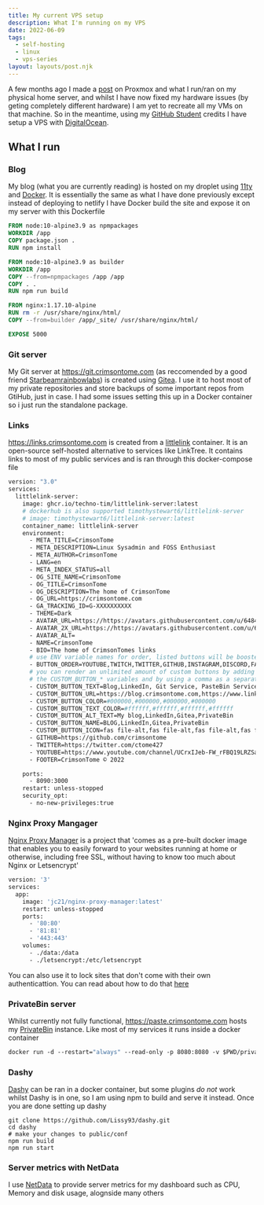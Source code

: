 ```yaml
---
title: My current VPS setup
description: What I'm running on my VPS
date: 2022-06-09
tags:
  - self-hosting
  - linux
  - vps-series
layout: layouts/post.njk
---
```


A few months ago I made a [post](https://blog.crimsontome.com/posts/PVE/) on Proxmox and what I run/ran on my physical home server, and whilst I have now fixed my hardware issues (by geting completely different hardware) I am yet to recreate all my VMs on that machine. So in the meantime, using my [GitHub Student](https://education.github.com/pack) credits I have setup a VPS with [DigitalOcean](https://www.digitalocean.com/products/droplets).

## What I run

### Blog

My blog (what you are currently reading) is hosted on my droplet using [11ty](https://www.11ty.dev/) and [Docker](https://www.docker.com/). It is essentially the same as what I have done previously except instead of deploying to netlify I have Docker build the site and expose it on my server with this Dockerfile

```dockerfile
FROM node:10-alpine3.9 as npmpackages
WORKDIR /app
COPY package.json .
RUN npm install

FROM node:10-alpine3.9 as builder
WORKDIR /app
COPY --from=npmpackages /app /app
COPY . .
RUN npm run build

FROM nginx:1.17.10-alpine
RUN rm -r /usr/share/nginx/html/
COPY --from=builder /app/_site/ /usr/share/nginx/html/

EXPOSE 5000
```

### Git server

My Git server at https://git.crimsontome.com (as reccomended by a good friend [Starbeamrainbowlabs](https://starbeamrainbowlabs.com/)) is created using [Gitea](https://gitea.io/en-us/). I use it to host most of my private repositories and store backups of some important repos from GtiHub, just in case. I had some issues setting this up in a Docker container so i just run the standalone package.

### Links

https://links.crimsontome.com is created from a [littlelink](https://github.com/techno-tim/littlelink-server) container. It is an open-source self-hosted alternative to services like LinkTree. It contains links to most of my public services and is ran through this docker-compose file

```dockerfile
version: "3.0"
services:
  littlelink-server:
    image: ghcr.io/techno-tim/littlelink-server:latest
    # dockerhub is also supported timothystewart6/littlelink-server
    # image: timothystewart6/littlelink-server:latest
    container_name: littlelink-server
    environment:
      - META_TITLE=CrimsonTome
      - META_DESCRIPTION=Linux Sysadmin and FOSS Enthusiast
      - META_AUTHOR=CrimsonTome
      - LANG=en
      - META_INDEX_STATUS=all
      - OG_SITE_NAME=CrimsonTome
      - OG_TITLE=CrimsonTome
      - OG_DESCRIPTION=The home of CrimsonTome
      - OG_URL=https://crimsontome.com
      - GA_TRACKING_ID=G-XXXXXXXXXX
      - THEME=Dark
      - AVATAR_URL=https://https://avatars.githubusercontent.com/u/64846840?v=4
      - AVATAR_2X_URL=https://https://avatars.githubusercontent.com/u/64846840?v=4
      - AVATAR_ALT=
      - NAME=CrimsonTome
      - BIO=The home of CrimsonTomes links
      # use ENV variable names for order, listed buttons will be boosted to the top
      - BUTTON_ORDER=YOUTUBE,TWITCH,TWITTER,GITHUB,INSTAGRAM,DISCORD,FACEBOOK,TIKTOK,PATREON,GEAR,DOCUMENTATION
      # you can render an unlimited amount of custom buttons by adding
      # the CUSTOM_BUTTON_* variables and by using a comma as a separator.
      - CUSTOM_BUTTON_TEXT=Blog,LinkedIn, Git Service, PasteBin Service
      - CUSTOM_BUTTON_URL=https://blog.crimsontome.com,https://www.linkedin.com/in/matt-clark-aa776b1b4/,https://git.crimsontome.com,https://paste.crimsontome.com
      - CUSTOM_BUTTON_COLOR=#000000,#000000,#000000,#000000
      - CUSTOM_BUTTON_TEXT_COLOR=#ffffff,#ffffff,#ffffff,#ffffff
      - CUSTOM_BUTTON_ALT_TEXT=My blog,LinkedIn,Gitea,PrivateBin
      - CUSTOM_BUTTON_NAME=BLOG,LinkedIn,Gitea,PrivateBin
      - CUSTOM_BUTTON_ICON=fas file-alt,fas file-alt,fas file-alt,fas file-alt
      - GITHUB=https://github.com/crimsontome
      - TWITTER=https://twitter.com/ctome427
      - YOUTUBE=https://www.youtube.com/channel/UCrxIJeb-FW_rFBQ19LRZSaQ
      - FOOTER=CrimsonTome © 2022

    ports:
      - 8090:3000
    restart: unless-stopped
    security_opt:
      - no-new-privileges:true
```

### Nginx Proxy Mangager

[Nginx Proxy Manager](https://nginxproxymanager.com/) is a project that 'comes as a pre-built docker image that enables you to easily forward to your websites running at home or otherwise, including free SSL, without having to know too much about Nginx or Letsencrypt'

```dockerfile
version: '3'
services:
  app:
    image: 'jc21/nginx-proxy-manager:latest'
    restart: unless-stopped
    ports:
      - '80:80'
      - '81:81'
      - '443:443'
    volumes:
      - ./data:/data
      - ./letsencrypt:/etc/letsencrypt
```

You can also use it to lock sites that don't come with their own authenticattion. You can read about how to do that [here](https://blog.crimsontome.com/posts/locking-sites-with-nginx-proxy-manager/)

### PrivateBin server

Whilst currently not fully functional, https://paste.crimsontome.com hosts my [PrivateBin](https://privatebin.info/) instance. Like most of my services it runs inside a docker container

```dockerfile
docker run -d --restart="always" --read-only -p 8080:8080 -v $PWD/privatebin-data:/srv/data privatebin/nginx-fpm-alpine
```

### Dashy

[Dashy](https://dashy.to/) can be ran in a docker container, but some plugins _do not_ work whilst Dashy is in one, so I am using npm to build and serve it instead. Once you are done setting up dashy

```shell
git clone https://github.com/Lissy93/dashy.git
cd dashy
# make your changes to public/conf
npm run build
npm run start
```

### Server metrics with NetData

I use [NetData](https://github.com/netdata/netdata) to provide server metrics for my dashboard such as CPU, Memory and disk usage, alognside many others
